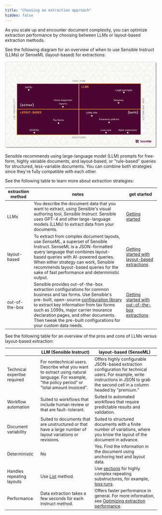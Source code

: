 ```yaml
---
title: "Choosing an extraction approach"
hidden: false
---
```


As you scale up and encounter document complexity, you can optimize extraction performance by choosing between LLMs or layout-based extraction methods.

See the following diagram for an overview of when to use Sensible Instruct (LLMs) or SenseML (layout-based) for extractions: 

![Click to enlarge](https://raw.githubusercontent.com/sensible-hq/sensible-docs/main/readme-sync/assets/v0/images/final/document_landscape.png)

Sensible recommends using large-language model (LLM) prompts for free-form, highly variable documents, and layout-based, or "rule-based" queries for structured, less-variable documents.  You can combine both strategies since they're fully compatible with each other. 

See the following table to learn more about extraction strategies:

| extraction method | notes                                                        | get started                                                  |
| ----------------- | ------------------------------------------------------------ | ------------------------------------------------------------ |
| LLMs              | You describe the document data that you want to extract, using Sensible's visual authoring tool, *Sensible Instruct*. Sensible uses GPT-4 and other large-language models (LLMs) to extract data from your documents. | [Getting started](doc:getting-started-ai)                    |
| layout-based      | To extract from complex document layouts, use *SenseML*, a superset of Sensible Instruct. SenseML is a JSON-formatted query language that combines layout-based queries with AI-powered queries. When either strategy can work, Sensible recommends layout-based queries for the sake of fast performance and deterministic output. | [Getting started with layout-based extractions](doc:getting-started) |
| out-of-the-box    | Sensible provides out-of-the-box extraction configurations for common business and tax forms. Use Sensible's pre-built, open-source [configuration library](https://github.com/sensible-hq/sensible-configuration-library/) to extract key information from tax forms such as 1099s, major carrier insurance declaration pages, and other documents. Then tweak the pre-built configurations for your custom data needs. | [Getting started with out-of-the-box extractions](doc:excel-quickstart) |

See the following table for an overview of the pros and cons of LLMs versus layout-based extraction:

|                              | LLM (Sensible Instruct)                                      | layout-based (SenseML)                                       |
| ---------------------------- | ------------------------------------------------------------ | ------------------------------------------------------------ |
| Technical expertise required | For nontechnical users. Describe what you want to extract using natural language.  For example, "the policy period" or "total amount invoiced". | Offers highly configurable JSON-based extraction configuration for technical users. For example, write instructions in JSON to grab the second cell in a column headed by "premium." |
| Workflow automation          | Suited to workflows that include human review or that are fault-tolerant. | Suited to automated workflows that require predictable results and validation. |
| Document variability         | Suited to documents that are unstructured or that have a large number of layout variations or revisions. | Suited to structured documents with a finite number of variations, where you know the layout of the document in advance. |
| Deterministic                | No                                                           | Yes. Find the information in the document using anchoring text and layout data. |
| Handles repeating layouts    | Use [List](doc:list-tips) method.                            | Use [sections](doc:sections) for highly complex repeating substructures, for example, [loss runs](doc:sections). |
| Performance                  | Data extraction takes a few seconds for each Instruct method. | Offers faster performance in general. For more information, see [Optimizing extraction performance](doc:performance). |

